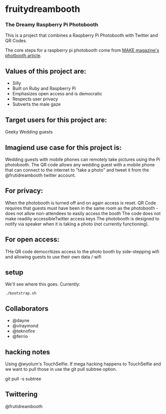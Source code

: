 # fruitydreambooth

### The Dreamy Raspberry Pi Photobooth

This is a project that combines a Raspberry Pi Photobooth with Twitter and QR Codes.

The core steps for a raspberry pi photobooth come from [MAKE magazine's photbooth article](http://makezine.com/projects/raspberry-pi-photo-booth/).

## Values of this project are:
- Silly
- Built on Ruby and Raspberry Pi
- Emphasizes open access and is democratic
- Respects user privacy
- Subverts the male gaze

## Target users for this project are:
Geeky Wedding guests

## Imagiend use case for this project is:
Wedding guests with mobile phones can remotely take pictures using the Pi photobooth. The QR code allows any wedding guest with a mobile phone that can connect to the internet to "take a photo" and tweet it from the @frutidreambooth twitter account.

## For privacy:
When the photobooth is turned off and on again access is reset.
QR Code requires that guests must have been in the same room as the photobooth - does not allow non-attendees to easily access the booth
The code does not make readiliy accessibleTwitter access keys
The photobooth is designed to notify via speaker when it is taking a photo (not currently functioning).

## For open access:
THe QR code democritizes access to the photo booth by side-stepping wifi and allowing guests to use their own data / wifi 


## setup

We'll see where this goes.  Currently:

    ./bootstrap.sh


## Collaborators

* @dayne
* @vlraymond
* @teknofire
* @ferrio

## hacking notes

Using @wyolum's TouchSelfie. If mega hacking happens to TouchSelfie and we want to pull those in use the git pull subtree option.

   git pull -s subtree
   
## Twittering
 
 @frutidreambooth
 

